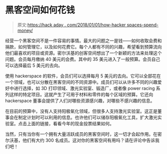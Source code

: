 # 黑客空间如何花钱

> 原文:[https://hack aday . com/2018/01/01/how-hacker spaces-spend-money/](https://hackaday.com/2018/01/01/how-hackerspaces-spend-money/)

经营一个黑客空间不是一件容易的事情。最大的问题之一是钱——如何收取会费和捐款，如何管理它，以及如何花费它。每个人都有不同的兴趣，希望看到预算流向他们最喜欢的项目或资源。密尔沃基的创客空间想出了一个新颖的方法来处理这个问题。会员每月缴纳 40 美元的会费。其中的 35 美元进入了一般预算。会员自己可以选择最后 5 美元的去向。

使用 hackerspace 的软件，会员们可以选择每月 5 美元的去向。它可以全部花在一个领域，也可以分散在黑客空间的不同资源中。成员们可以从许多不同的兴趣爱好中进行选择，如 3D 打印领域、激光实验室、锻造厂，或者像 power racing 系列这样的特定项目。这就产生了可用于材料和零件的每个区域的预算。它还向 hackerspace 董事会提供了人们对哪些资源感兴趣，对哪些不感兴趣的信息。

在目前的预算中，没有人支持阳极氧化领域，但很多人支持激光实验室。这正是董事会在制定计划时可以利用的信息。也许他们可以储存阳极氧化工具，扩大激光实验室。点击上面的链接，看看今年的现金投票结果如何。

当然，只有当你有一个拥有大量活跃成员的黑客空间时，这一切才会起作用。在密尔沃基，他们有大约 300 名成员。这对你的黑客空间有用吗？请在评论中告诉我们吧！